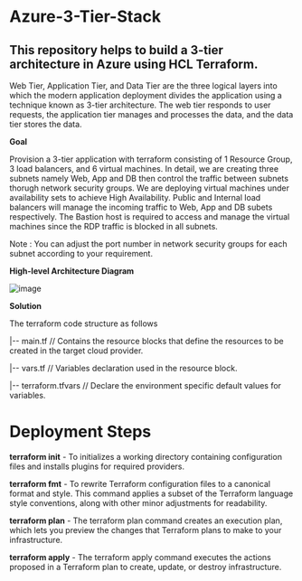 # Azure-3-Tier-Stack
This repository helps to build a 3-tier architecture in Azure using HCL Terraform.
----------------------------------------------------------------------------------
Web Tier, Application Tier, and Data Tier are the three logical layers into which the modern application deployment divides the application using a technique known as 3-tier architecture. The web tier responds to user requests, the application tier manages and processes the data, and the data tier stores the data.

**Goal**

Provision a 3-tier application with terraform consisting of 1 Resource Group, 3 load balancers, and 6 virtual machines. In detail, we are creating three subnets namely Web, App and DB then control the traffic between subnets thorugh network security groups. We are deploying virtual machines under availability sets to achieve High Availability. Public and Internal load balancers will manage the incoming traffic to Web, App and DB subets respectively. The Bastion host is required to access and manage the virtual machines since the RDP traffic is blocked in all subnets.

Note :  You can adjust the port number in network security groups for each subnet according to your requirement. 

**High-level Architecture Diagram**

![image](https://github.com/hajee-78/Azure-3-Tier-Stack/assets/55215524/b106220c-bd82-48cf-b6cf-aea76e544c0b)

**Solution**

The terraform code structure as follows

|-- main.tf // Contains the resource blocks that define the resources to be created in the target cloud provider. 

|-- vars.tf // Variables declaration used in the resource block.

|-- terraform.tfvars // Declare the environment specific default values for variables.

# Deployment Steps

**terraform init** - To initializes a working directory containing configuration files and installs plugins for required providers.

**terraform fmt** - To rewrite Terraform configuration files to a canonical format and style. This command applies a subset of the Terraform language style conventions, along with other minor adjustments for readability.

**terraform plan** - The terraform plan command creates an execution plan, which lets you preview the changes that Terraform plans to make to your infrastructure.

**terraform apply** - The terraform apply command executes the actions proposed in a Terraform plan to create, update, or destroy infrastructure.













